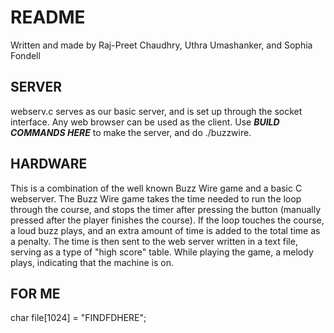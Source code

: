 # README

Written and made by Raj-Preet Chaudhry, Uthra Umashanker, and Sophia Fondell

## SERVER
webserv.c serves as our basic server, and is set up through the socket interface. Any web browser can be used as the client. Use ***BUILD COMMANDS HERE*** to make the server, and do ./buzzwire.

## HARDWARE
This is a combination of the well known Buzz Wire game and a basic C webserver. The Buzz Wire game takes the time needed to run the loop through the course, and stops the timer after pressing the button (manually pressed after the player finishes the course). If the loop touches the course, a loud buzz plays, and an extra amount of time is added to the total time as a penalty. The time is then sent to the web server written in a text file, serving as a type of "high score" table. While playing the game, a melody plays, indicating that the machine is on.

## FOR ME
char file[1024] = "FINDFDHERE";
